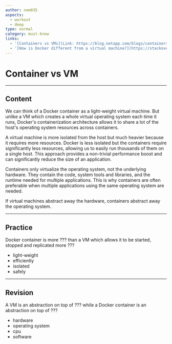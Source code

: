 ```yaml
---
author: nem035
aspects:
  - workout
  - deep
type: normal
category: must-know
links:
  - '[Containers vs VMs](Link: https://blog.netapp.com/blogs/containers-vs-vms/){article}'
  - '[How is Docker different from a virtual machine?](https://stackoverflow.com/questions/16047306/how-is-docker-different-from-a-virtual-machine){discussion}'
---
```


# Container vs VM

---

## Content

We can think of a Docker container as a light-weight virtual machine. But unlike a VM which creates a whole virtual operating system each time it runs, Docker's containerization architecture allows it to share a lot of the host's operating system resources across containers.

A virtual machine is more isolated from the host but much heavier because it requires more resources. Docker is less isolated but the containers require significantly less resources, allowing us to easily run thousands of them on a single host. This approach provides a non-trivial performance boost and can significantly reduce the size of an application.

Containers only virtualize the operating system, not the underlying hardware. They contain the code, system tools and libraries, and the runtime needed for multiple applications. This is why containers are often preferable when multiple applications using the same operating system are needed.

If virtual machines abstract away the hardware, containers abstract away the operating system.

---

## Practice

Docker container is more ??? than a VM which allows it to be started, stopped and replicated more ???

* light-weight
* efficiently
* isolated
* safely

---

## Revision

A VM is an abstraction on top of ??? while a Docker container is an abstraction on top of ???

* hardware
* operating system
* cpu
* software


